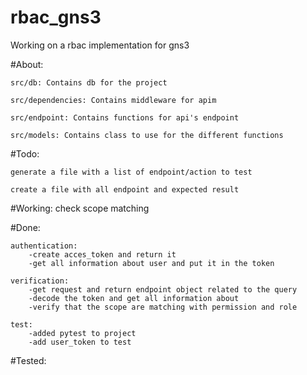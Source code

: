 # rbac_gns3

Working on a rbac implementation for gns3

#About: 

    src/db: Contains db for the project

    src/dependencies: Contains middleware for apim

    src/endpoint: Contains functions for api's endpoint

    src/models: Contains class to use for the different functions


#Todo:
    
    generate a file with a list of endpoint/action to test

    create a file with all endpoint and expected result
    
    
    
    
#Working:
    check scope matching

#Done: 
    
    authentication:
        -create acces_token and return it
        -get all information about user and put it in the token
    
    verification:
        -get request and return endpoint object related to the query
        -decode the token and get all information about
        -verify that the scope are matching with permission and role
    
    test:
        -added pytest to project
        -add user_token to test
#Tested:
    



